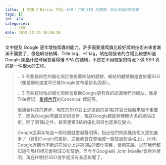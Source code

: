 ```yaml
---
title: 【 文摘 】Harris 手記，#50：了解 SEO 的趨勢，談近年SEO的改變
tags: []
id: '474'
categories:
  - - SEO
date: 2019-12-25 10:56:36
---
```


文中提及 Google 逐年增強爬蟲的能力，許多需要讓爬蟲比較好爬的技術未來會漸漸不需要了，像是網址結構、Title tag、H1 tag，站在開發者的立場比較想知道 Google 爬蟲什麼時候會看得懂 SPA 的結構，不然在不用框架的情況下做 SSR 真的是一件很大的工程。

> ．2 有些技術性的優化項目會影響網站的體驗，網站的體驗則是會影響SEO（像是網站速度早已被Google宣布是排名因素）。
> 
> ．3 有些技術性的優化項目會幫助Google更有效的認識我們的網站，像是Title標記、[重複內容](https://sable.madmimi.com/c/179729?id=205759.715.1.667dcc81691b4bc224cd7ba4ab824de1)的Canonical 標記等。
> 
> 但隨著科技的進步，現在的SEO對上述提到的第1點其實已經越來越不重要了，因為Google爬蟲技術的進步，現在Google都能夠理解大多的網站技術，除了第1點之外，甚至連第3點的優化項目也逐漸在變少。
> 
> Google這兩年每過一段時間就會發聲明稿，指出他們的爬蟲技術又更加進步了（針對Google的更新，之後我會在整理成一篇放到部落格上）。同時，Google近期也不斷的在減少上述第3點的優化項目，舉例來說，以前我們都知道佈局H1標記會對SEO有幫助，但今年Google的 John Mueller曾對外說明，現在H1對於SEO幾乎是沒有甚麼影響了。